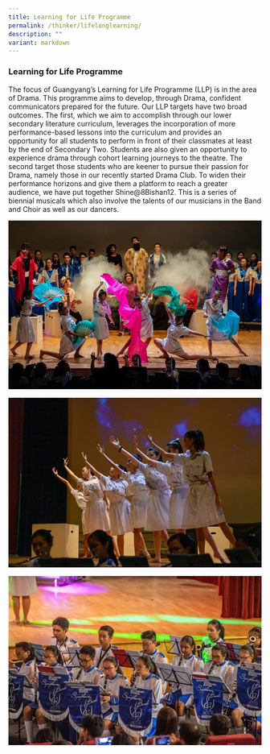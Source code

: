 ```yaml
---
title: Learning for Life Programme
permalink: /thinker/lifelonglearning/
description: ""
variant: markdown
---
```

### Learning for Life Programme

The focus of Guangyang’s Learning for Life Programme (LLP) is in the area of Drama. This programme aims to develop, through Drama, confident communicators prepared for the future. Our LLP targets have two broad outcomes. The first, which we aim to accomplish through our lower secondary literature curriculum, leverages the incorporation of more performance-based lessons into the curriculum and provides an opportunity for all students to perform in front of their classmates at least by the end of Secondary Two. Students are also given an opportunity to experience drama through cohort learning journeys to the theatre. The second target those students who are keener to pursue their passion for Drama, namely those in our recently started Drama Club. To widen their performance horizons and give them a platform to reach a greater audience, we have put together Shine@8Bishan12. This is a series of biennial musicals which also involve the talents of our musicians in the Band and Choir as well as our dancers.

![](/images/Student%20Thinker/LLP-1.jpeg)

![](/images/Student%20Thinker/LLP-2.jpeg)

![](/images/Student%20Thinker/LLP-3.jpeg)